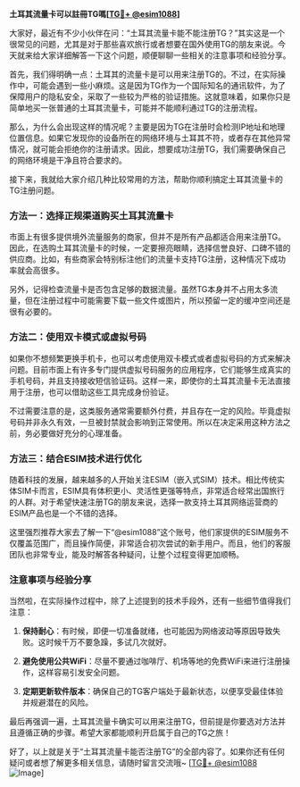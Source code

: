 **土耳其流量卡可以註冊TG嗎[[TG💪+ @esim1088](https://t.me/s/esim1088)]**

大家好，最近有不少小伙伴在问：“土耳其流量卡能不能注册TG？”其实这是一个很常见的问题，尤其是对于那些喜欢旅行或者想要在国外使用TG的朋友来说。今天就来给大家详细解答一下这个问题，顺便聊聊一些相关的注意事项和经验分享。

首先，我们得明确一点：土耳其的流量卡是可以用来注册TG的。不过，在实际操作中，可能会遇到一些小麻烦。这是因为TG作为一个国际知名的通讯软件，为了保障用户的隐私安全，采取了一些较为严格的验证措施。这就意味着，如果你只是简单地买一张普通的土耳其流量卡，可能并不能顺利通过TG的注册流程。

那么，为什么会出现这样的情况呢？主要是因为TG在注册时会检测IP地址和地理位置信息。如果它发现你的设备所在的网络环境与土耳其不符，或者存在其他异常情况，就可能会拒绝你的注册请求。因此，想要成功注册TG，我们需要确保自己的网络环境是干净且符合要求的。

接下来，我就给大家介绍几种比较常用的方法，帮助你顺利搞定土耳其流量卡的TG注册问题。

### 方法一：选择正规渠道购买土耳其流量卡

市面上有很多提供境外流量服务的商家，但并不是所有产品都适合用来注册TG。因此，在选购土耳其流量卡的时候，一定要擦亮眼睛，选择信誉良好、口碑不错的供应商。比如，有些商家会特别标注他们的流量卡支持TG注册，这种情况下成功率就会高很多。

另外，记得检查流量卡是否包含足够的数据流量。虽然TG本身并不占用太多流量，但在注册过程中可能需要下载一些文件或图片，所以预留一定的缓冲空间还是很有必要的。

### 方法二：使用双卡模式或虚拟号码

如果你不想频繁更换手机卡，也可以考虑使用双卡模式或者虚拟号码的方式来解决问题。目前市面上有许多专门提供虚拟号码服务的应用程序，它们能够生成真实的手机号码，并且支持接收短信验证码。这样一来，即使你的土耳其流量卡无法直接用于注册，也可以借助这些工具完成身份验证。

不过需要注意的是，这类服务通常需要额外付费，并且存在一定的风险。毕竟虚拟号码并非永久有效，一旦被封禁就会影响到正常使用。所以在决定采用这种方法之前，务必要做好充分的心理准备。

### 方法三：结合ESIM技术进行优化

随着科技的发展，越来越多的人开始关注ESIM（嵌入式SIM）技术。相比传统实体SIM卡而言，ESIM具有体积更小、灵活性更强等特点，非常适合经常出国旅行的人群。对于希望快速注册TG的朋友来说，选择一款支持土耳其网络运营商的ESIM产品也是一个不错的选择。

这里强烈推荐大家去了解一下“@esim1088”这个账号，他们家提供的ESIM服务不仅覆盖范围广，而且操作简便，非常适合初次尝试的新手用户。而且，他们的客服团队也非常专业，能及时解答各种疑问，让整个过程变得更加顺畅。

### 注意事项与经验分享

当然啦，在实际操作过程中，除了上述提到的技术手段外，还有一些细节值得我们注意：

1. **保持耐心**：有时候，即便一切准备就绪，也可能因为网络波动等原因导致失败。这时候千万不要急躁，多试几次就好。
   
2. **避免使用公共WiFi**：尽量不要通过咖啡厅、机场等地的免费WiFi来进行注册操作，这样容易引发安全问题。

3. **定期更新软件版本**：确保自己的TG客户端处于最新状态，以便享受最佳体验并规避潜在的风险。

最后再强调一遍，土耳其流量卡确实可以用来注册TG，但前提是你要选对方法并且遵循正确的步骤。希望大家都能顺利开启属于自己的TG之旅！

好了，以上就是关于“土耳其流量卡能否注册TG”的全部内容了。如果你还有任何疑问或者想了解更多相关信息，请随时留言交流哦~ [[TG💪+ @esim1088](https://t.me/s/esim1088) ![Image](https://i.postimg.cc/4NQfJmqS/Snipaste-2025-05-13-00-14-12.png)]